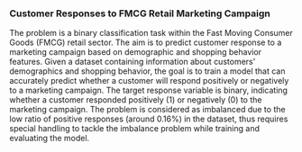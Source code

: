 ### Customer Responses to FMCG Retail Marketing Campaign
The problem is a binary classification task within the Fast Moving Consumer Goods (FMCG) retail sector. The aim is to predict customer response to a marketing campaign based on demographic and shopping behavior features. Given a dataset containing information about customers' demographics and shopping behavior, the goal is to train a model that can accurately predict whether a customer will respond positively or negatively to a marketing campaign. The target response variable is binary, indicating whether a customer responded positively (1) or negatively (0) to the marketing campaign. The problem is considered as imbalanced due to the low ratio of positive responses (around 0.16%) in the dataset, thus requires special handling to tackle the imbalance problem while training and evaluating the model.
